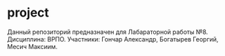 # project
Данный репозиторий предназначен для Лабараторной работы №8.
Дисциплина: ВРПО.
Участники: Гончар Александр, Богатырев Георгий, Месич Максиим.
